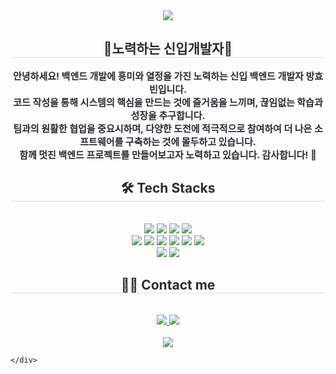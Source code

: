 <div align= "center">
    <img src="https://capsule-render.vercel.app/api?type=waving&color=0:f273e1,100:ea06e2&height=180&text=&animation=&fontColor=ffffff&fontSize=50" />
    </div>
    <div align= "center"> 
    <h2 style="border-bottom: 1px solid #d8dee4; color: #282d33;"> 🚀노력하는 신입개발자🚀 </h2>  
    <div style="font-weight: 700; font-size: 15px; text-align: center; color: #282d33;"> 안녕하세요! 백엔드 개발에 흥미와 열정을 가진 노력하는 신입 백엔드 개발자 방효빈입니다. <br/> 코드 작성을 통해 시스템의 핵심을 만드는 것에 즐거움을 느끼며, 끊임없는 학습과 성장을 추구합니다. <br/> 팀과의 원활한 협업을 중요시하며, 다양한 도전에 적극적으로 참여하여 더 나은 소프트웨어를 구축하는 것에 몰두하고 있습니다. <br/> 함께 멋진 백엔드 프로젝트를 만들어보고자 노력하고 있습니다. 감사합니다! 🚀</div> 
    </div>
    <div align= "center">
    <h2 style="border-bottom: 1px solid #d8dee4; color: #282d33;"> 🛠️ Tech Stacks </h2> <br> 
    <div style="margin: 0 auto; text-align: center;" align= "center"> <img src="https://img.shields.io/badge/Git-F05032?style=flat&logo=Git&logoColor=white">
          <img src="https://img.shields.io/badge/Github-181717?style=flat&logo=Github&logoColor=white">
          <img src="https://img.shields.io/badge/HTML5-E34F26?style=flat&logo=HTML5&logoColor=white">
          <img src="https://img.shields.io/badge/Java-007396?style=flat&logo=Java&logoColor=white">
          <br/><img src="https://img.shields.io/badge/jQuery-0769AD?style=flat&logo=jQuery&logoColor=white">
          <img src="https://img.shields.io/badge/Javascript-F7DF1E?style=flat&logo=Javascript&logoColor=white">
          <img src="https://img.shields.io/badge/MySQL-4479A1?style=flat&logo=MySQL&logoColor=white">
          <img src="https://img.shields.io/badge/Oracle-F80000?style=flat&logo=Oracle&logoColor=white">
          <img src="https://img.shields.io/badge/Notion-000000?style=flat&logo=Notion&logoColor=white">
          <img src="https://img.shields.io/badge/Spring-6DB33F?style=flat&logo=Spring&logoColor=white">
          <br/><img src="https://img.shields.io/badge/Spring Boot-6DB33F?style=flat&logo=Spring Boot&logoColor=white">
          <img src="https://img.shields.io/badge/CSS3-1572B6?style=flat&logo=CSS3&logoColor=white">
          </div>
    </div>
    <div align= "center">
    <h2 style="border-bottom: 1px solid #d8dee4; color: #282d33;"> 🧑‍💻 Contact me </h2> <br> 
    <div align= "center"> <a href=https://www.notion.so/4ee27587286e429487e365f239a637a6?pvs=4> <img src="https://img.shields.io/badge/Notion-000000?style=flat&logo=Notion&logoColor=white&link=https://www.notion.so/4ee27587286e429487e365f239a637a6?pvs=4"> </a>
         <a href=mailto:bin5229@gmail.com> <img src="https://img.shields.io/badge/Gmail-EA4335?style=flat&logo=Gmail&logoColor=white&link=mailto:bin5229@gmail.com"> </a>
          </div>  <br> 
    <div align= "center"> <a href="https://hits.seeyoufarm.com"> <img src="https://hits.seeyoufarm.com/api/count/incr/badge.svg?url=https%3A%2F%2Fgithub.com%2FHyoBin-github%2F&count_bg=%23000000&title_bg=%23000000&icon=github.svg&icon_color=%23FFFFFF&title=GitHub&edge_flat=false"/></a>
       </div> 
    </div>
    
    </div>
    
